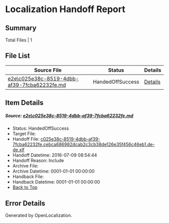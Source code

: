 # <a name='report-top'></a> Localization Handoff Report

## Summary
 Total Files | 1

## File List
 Source File | Status | Details 
 ----------- | ------ | ------- 
 [e2e\c025e38c-8519-4dbb-af39-7fcba62232fe.md](https://github.com/OpenLocalizationTestOrg/oltest/blob/ab9dd374b4fea1886a7a8fa511c3774eeb922a60/e2e/c025e38c-8519-4dbb-af39-7fcba62232fe.md) | HandedOffSuccess | [Details](#647b2181faec2804eea92b3eb35f536283a4125c1)

## Item Details
##### <a name='647b2181faec2804eea92b3eb35f536283a4125c1'></a> Source: [e2e\c025e38c-8519-4dbb-af39-7fcba62232fe.md](https://github.com/OpenLocalizationTestOrg/oltest/blob/ab9dd374b4fea1886a7a8fa511c3774eeb922a60/e2e/c025e38c-8519-4dbb-af39-7fcba62232fe.md)
* Status: HandedOffSuccess
* Target File: 
* Handoff File: [c025e38c-8519-4dbb-af39-7fcba62232fe.cebca686982dcab2c3cb38de126e35f456c46eb1.de-de.xlf](https://github.com/OpenLocalizationTestOrg/olhandoff-e2e/blob/d46924d61838be5a93edad12e25f919a8b07ecac/ol-handoff/OpenLocalizationTestOrg/oltest-dede-fly/ci/ht/c025e38c-8519-4dbb-af39-7fcba62232fe.cebca686982dcab2c3cb38de126e35f456c46eb1.de-de.xlf)
* Handoff Datetime: 2016-07-09 08:54:44
* Handoff Reason: Include
* Archive File: 
* Archive Datetime: 0001-01-01 00:00:00
* Handback File: 
* Handback Datetime: 0001-01-01 00:00:00
* [Back to Top](#report-top)


## Error Details

Generated by OpenLocalization.
